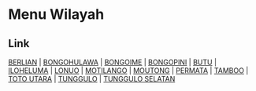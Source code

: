 # Menu Wilayah

## Link

[BERLIAN](https://github.com/gigit-pemilu/pemilu-2024-75-gorontalo/tree/main/pilpres/hitung-suara/sub/75-gorontalo/sub/03-bone-bolango/sub/06-tilongkabila/sub/2014-berlian)
 | 
[BONGOHULAWA](https://github.com/gigit-pemilu/pemilu-2024-75-gorontalo/tree/main/pilpres/hitung-suara/sub/75-gorontalo/sub/03-bone-bolango/sub/06-tilongkabila/sub/2013-bongohulawa)
 | 
[BONGOIME](https://github.com/gigit-pemilu/pemilu-2024-75-gorontalo/tree/main/pilpres/hitung-suara/sub/75-gorontalo/sub/03-bone-bolango/sub/06-tilongkabila/sub/2001-bongoime)
 | 
[BONGOPINI](https://github.com/gigit-pemilu/pemilu-2024-75-gorontalo/tree/main/pilpres/hitung-suara/sub/75-gorontalo/sub/03-bone-bolango/sub/06-tilongkabila/sub/2002-bongopini)
 | 
[BUTU](https://github.com/gigit-pemilu/pemilu-2024-75-gorontalo/tree/main/pilpres/hitung-suara/sub/75-gorontalo/sub/03-bone-bolango/sub/06-tilongkabila/sub/2010-butu)
 | 
[ILOHELUMA](https://github.com/gigit-pemilu/pemilu-2024-75-gorontalo/tree/main/pilpres/hitung-suara/sub/75-gorontalo/sub/03-bone-bolango/sub/06-tilongkabila/sub/2008-iloheluma)
 | 
[LONUO](https://github.com/gigit-pemilu/pemilu-2024-75-gorontalo/tree/main/pilpres/hitung-suara/sub/75-gorontalo/sub/03-bone-bolango/sub/06-tilongkabila/sub/2006-lonuo)
 | 
[MOTILANGO](https://github.com/gigit-pemilu/pemilu-2024-75-gorontalo/tree/main/pilpres/hitung-suara/sub/75-gorontalo/sub/03-bone-bolango/sub/06-tilongkabila/sub/2009-motilango)
 | 
[MOUTONG](https://github.com/gigit-pemilu/pemilu-2024-75-gorontalo/tree/main/pilpres/hitung-suara/sub/75-gorontalo/sub/03-bone-bolango/sub/06-tilongkabila/sub/2004-moutong)
 | 
[PERMATA](https://github.com/gigit-pemilu/pemilu-2024-75-gorontalo/tree/main/pilpres/hitung-suara/sub/75-gorontalo/sub/03-bone-bolango/sub/06-tilongkabila/sub/2011-permata)
 | 
[TAMBOO](https://github.com/gigit-pemilu/pemilu-2024-75-gorontalo/tree/main/pilpres/hitung-suara/sub/75-gorontalo/sub/03-bone-bolango/sub/06-tilongkabila/sub/2007-tamboo)
 | 
[TOTO UTARA](https://github.com/gigit-pemilu/pemilu-2024-75-gorontalo/tree/main/pilpres/hitung-suara/sub/75-gorontalo/sub/03-bone-bolango/sub/06-tilongkabila/sub/2003-toto-utara)
 | 
[TUNGGULO](https://github.com/gigit-pemilu/pemilu-2024-75-gorontalo/tree/main/pilpres/hitung-suara/sub/75-gorontalo/sub/03-bone-bolango/sub/06-tilongkabila/sub/2005-tunggulo)
 | 
[TUNGGULO SELATAN](https://github.com/gigit-pemilu/pemilu-2024-75-gorontalo/tree/main/pilpres/hitung-suara/sub/75-gorontalo/sub/03-bone-bolango/sub/06-tilongkabila/sub/2012-tunggulo-selatan)

